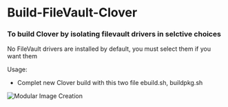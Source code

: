 # Build-FileVault-Clover

### To build Clover by isolating filevault drivers in selctive choices
No FileVault drivers are installed by default, you must select them if you want them

Usage:
- Complet new Clover build with this two file ebuild.sh, buildpkg.sh

![Modular Image Creation](https://i25.servimg.com/u/f25/18/50/18/69/captu198.png)
